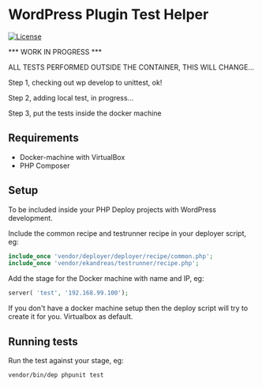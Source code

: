 # WordPress Plugin Test Helper
[![License](https://img.shields.io/badge/license-MIT-blue.svg)](https://packagist.org/packages/ekandreas/bladerunner)

*** WORK IN PROGRESS ***

ALL TESTS PERFORMED OUTSIDE THE CONTAINER, THIS WILL CHANGE...

Step 1, checking out wp develop to unittest, ok!

Step 2, adding local test, in progress...

Step 3, put the tests inside the docker machine

## Requirements
* Docker-machine with VirtualBox
* PHP Composer 

## Setup

To be included inside your PHP Deploy projects with WordPress development.

Include the common recipe and testrunner recipe in your deployer script, eg:
```php
include_once 'vendor/deployer/deployer/recipe/common.php';
include_once 'vendor/ekandreas/testrunner/recipe.php';
```

Add the stage for the Docker machine with name and IP, eg:
```php
server( 'test', '192.168.99.100');
```
If you don't have a docker machine setup then the deploy script will try to create it for you. Virtualbox as default.

## Running tests

Run the test against your stage, eg:
```bash
vendor/bin/dep phpunit test
```

